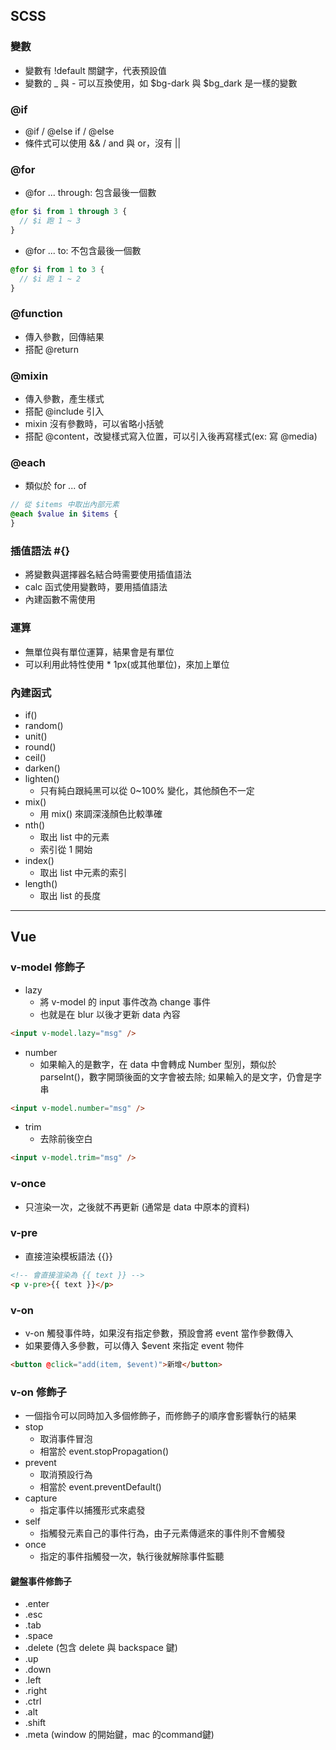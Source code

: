 ## SCSS

### 變數

- 變數有 !default 關鍵字，代表預設值
- 變數的 \_ 與 - 可以互換使用，如 $bg-dark 與 $bg_dark 是一樣的變數

### @if

- @if / @else if / @else
- 條件式可以使用 && / and 與 or，沒有 ||

### @for

- @for ... through: 包含最後一個數

```scss
@for $i from 1 through 3 {
  // $i 跑 1 ~ 3
}
```

- @for ... to: 不包含最後一個數

```scss
@for $i from 1 to 3 {
  // $i 跑 1 ~ 2
}
```

### @function

- 傳入參數，回傳結果
- 搭配 @return

### @mixin

- 傳入參數，產生樣式
- 搭配 @include 引入
- mixin 沒有參數時，可以省略小括號
- 搭配 @content，改變樣式寫入位置，可以引入後再寫樣式(ex: 寫 @media)

### @each

- 類似於 for ... of

```scss
// 從 $items 中取出內部元素
@each $value in $items {
}
```

### 插值語法 #{}

- 將變數與選擇器名結合時需要使用插值語法
- calc 函式使用變數時，要用插值語法
- 內建函數不需使用

### 運算

- 無單位與有單位運算，結果會是有單位
- 可以利用此特性使用 \* 1px(或其他單位)，來加上單位

### 內建函式

- if()
- random()
- unit()
- round()
- ceil()
- darken()
- lighten()
  - 只有純白跟純黑可以從 0~100% 變化，其他顏色不一定
- mix()
  - 用 mix() 來調深淺顏色比較準確
- nth()
  - 取出 list 中的元素
  - 索引從 1 開始
- index()
  - 取出 list 中元素的索引
- length()
  - 取出 list 的長度

---

## Vue

### v-model 修飾子

- lazy
  - 將 v-model 的 input 事件改為 change 事件
  - 也就是在 blur 以後才更新 data 內容

```html
<input v-model.lazy="msg" />
```

- number
  - 如果輸入的是數字，在 data 中會轉成 Number 型別，類似於 parseInt()，數字開頭後面的文字會被去除; 如果輸入的是文字，仍會是字串

```html
<input v-model.number="msg" />
```

- trim
  - 去除前後空白

```html
<input v-model.trim="msg" />
```

### v-once

- 只渲染一次，之後就不再更新 (通常是 data 中原本的資料)

### v-pre

- 直接渲染模板語法 {{}}

```html
<!-- 會直接渲染為 {{ text }} -->
<p v-pre>{{ text }}</p>
```

### v-on

- v-on 觸發事件時，如果沒有指定參數，預設會將 event 當作參數傳入
- 如果要傳入多參數，可以傳入 $event 來指定 event 物件

```html
<button @click="add(item, $event)">新增</button>
```

### v-on 修飾子

- 一個指令可以同時加入多個修飾子，而修飾子的順序會影響執行的結果
- stop
  - 取消事件冒泡
  - 相當於 event.stopPropagation()
- prevent
  - 取消預設行為
  - 相當於 event.preventDefault()
- capture
  - 指定事件以捕獲形式來處發
- self
  - 指觸發元素自己的事件行為，由子元素傳遞來的事件則不會觸發
- once 
  - 指定的事件指觸發一次，執行後就解除事件監聽

#### 鍵盤事件修飾子

- .enter
- .esc
- .tab
- .space
- .delete (包含 delete 與 backspace 鍵)
- .up
- .down
- .left
- .right
- .ctrl
- .alt 
- .shift
- .meta (window 的開始鍵，mac 的command鍵)